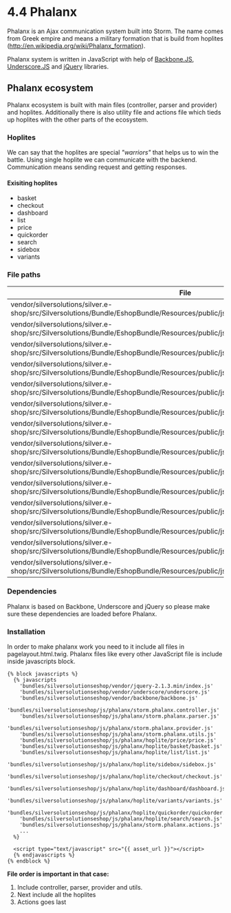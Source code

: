 #  4.4 Phalanx 

Phalanx is an Ajax communication system built into Storm. The name comes from Greek empire and means a military formation that is build from hoplites (<http://en.wikipedia.org/wiki/Phalanx_formation>).

Phalanx system is written in JavaScript with help of [Backbone.JS](http://backbonejs.org/), [Underscore.JS](http://underscorejs.org/) and [jQuery](http://jquery.com/) libraries.

## Phalanx ecosystem

Phalanx ecosystem is built with main files (controller, parser and provider) and hoplites. Additionally there is also utility file and actions file which tieds up hoplites with the other parts of the ecosystem.

### Hoplites

We can say that the hoplites are special *"warriors"* that helps us to win the battle. Using single hoplite we can communicate with the backend. Communication means sending request and getting responses.

#### Exisiting hoplites

  - basket 
  - checkout
  - dashboard
  - list
  - price
  - quickorder
  - search
  - sidebox
  - variants

### File paths

| File                                                                                                                                     | Description         |
| ---------------------------------------------------------------------------------------------------------------------------------------- | ------------------- |
| vendor/silversolutions/silver.e-shop/src/Silversolutions/Bundle/EshopBundle/Resources/public/js/phalanx/storm.phalanx.actions.js         | Phalanx actions     |
| vendor/silversolutions/silver.e-shop/src/Silversolutions/Bundle/EshopBundle/Resources/public/js/phalanx/storm.phalanx.controller.js      | Phalanx controller  |
| vendor/silversolutions/silver.e-shop/src/Silversolutions/Bundle/EshopBundle/Resources/public/js/phalanx/storm.phalanx.parser.js          | Phalanx parser      |
| vendor/silversolutions/silver.e-shop/src/Silversolutions/Bundle/EshopBundle/Resources/public/js/phalanx/storm.phalanx.provider.js        | Phalanx provider    |
| vendor/silversolutions/silver.e-shop/src/Silversolutions/Bundle/EshopBundle/Resources/public/js/phalanx/storm.phalanx.utils.js           | Phalanx utilities   |
| vendor/silversolutions/silver.e-shop/src/Silversolutions/Bundle/EshopBundle/Resources/public/js/phalanx/hoplite/basket/basket.js         | Basket hoplite      |
| vendor/silversolutions/silver.e-shop/src/Silversolutions/Bundle/EshopBundle/Resources/public/js/phalanx/hoplite/checkout/checkout.js     | Checkout hoplite    |
| vendor/silversolutions/silver.e-shop/src/Silversolutions/Bundle/EshopBundle/Resources/public/js/phalanx/hoplite/dashboard/dashboard.js   | Dashboard hoplite   |
| vendor/silversolutions/silver.e-shop/src/Silversolutions/Bundle/EshopBundle/Resources/public/js/phalanx/hoplite/list/list.js             | List hoplite        |
| vendor/silversolutions/silver.e-shop/src/Silversolutions/Bundle/EshopBundle/Resources/public/js/phalanx/hoplite/price/price.js           | Price hoplite       |
| vendor/silversolutions/silver.e-shop/src/Silversolutions/Bundle/EshopBundle/Resources/public/js/phalanx/hoplite/quickorder/quickorder.js | Quick order hoplite |
| vendor/silversolutions/silver.e-shop/src/Silversolutions/Bundle/EshopBundle/Resources/public/js/phalanx/hoplite/search/search.js         | Search hoplite      |
| vendor/silversolutions/silver.e-shop/src/Silversolutions/Bundle/EshopBundle/Resources/public/js/phalanx/hoplite/sidebox/sidebox.js       | Sidebox hoplite     |
| vendor/silversolutions/silver.e-shop/src/Silversolutions/Bundle/EshopBundle/Resources/public/js/phalanx/hoplite/variants/variants.js     | Variants hoplite    |

### Dependencies

Phalanx is based on Backbone, Underscore and jQuery so please make sure these dependencies are loaded before Phalanx.

### Installation

In order to make phalanx work you need to it include all files in pagelayout.html.twig. Phalanx files like every other JavaScript file is include inside javascripts block.

``` 
{% block javascripts %}
  {% javascripts
    'bundles/silversolutionseshop/vendor/jquery-2.1.3.min/index.js'
    'bundles/silversolutionseshop/vendor/underscore/underscore.js'
    'bundles/silversolutionseshop/vendor/backbone/backbone.js'
    'bundles/silversolutionseshop/js/phalanx/storm.phalanx.controller.js'
    'bundles/silversolutionseshop/js/phalanx/storm.phalanx.parser.js'
    'bundles/silversolutionseshop/js/phalanx/storm.phalanx.provider.js'
    'bundles/silversolutionseshop/js/phalanx/storm.phalanx.utils.js'
    'bundles/silversolutionseshop/js/phalanx/hoplite/price/price.js'
    'bundles/silversolutionseshop/js/phalanx/hoplite/basket/basket.js'
    'bundles/silversolutionseshop/js/phalanx/hoplite/list/list.js'
    'bundles/silversolutionseshop/js/phalanx/hoplite/sidebox/sidebox.js'
    'bundles/silversolutionseshop/js/phalanx/hoplite/checkout/checkout.js'
    'bundles/silversolutionseshop/js/phalanx/hoplite/dashboard/dashboard.js'
    'bundles/silversolutionseshop/js/phalanx/hoplite/variants/variants.js'
    'bundles/silversolutionseshop/js/phalanx/hoplite/quickorder/quickorder.js'
    'bundles/silversolutionseshop/js/phalanx/hoplite/search/search.js'
    'bundles/silversolutionseshop/js/phalanx/storm.phalanx.actions.js'
    ...
  %}
    
  <script type="text/javascript" src="{{ asset_url }}"></script>
  {% endjavascripts %}
{% endblock %}
```

**File order is important in that case:**

1.  Include controller, parser, provider and utils.
2.  Next include all the hoplites
3.  Actions goes last  
